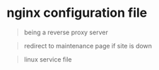 # nginx configuration file

> being a reverse proxy server

> redirect to maintenance page if site is down

> linux service file
